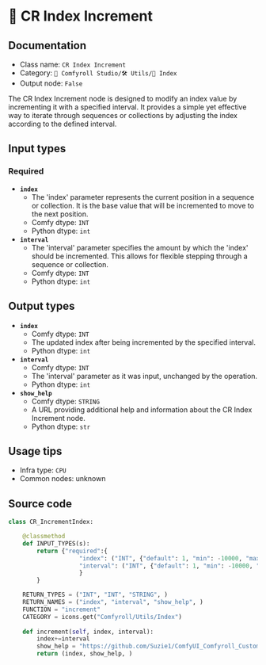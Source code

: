 # 🔢 CR Index Increment
## Documentation
- Class name: `CR Index Increment`
- Category: `🧩 Comfyroll Studio/🛠️ Utils/🔢 Index`
- Output node: `False`

The CR Index Increment node is designed to modify an index value by incrementing it with a specified interval. It provides a simple yet effective way to iterate through sequences or collections by adjusting the index according to the defined interval.
## Input types
### Required
- **`index`**
    - The 'index' parameter represents the current position in a sequence or collection. It is the base value that will be incremented to move to the next position.
    - Comfy dtype: `INT`
    - Python dtype: `int`
- **`interval`**
    - The 'interval' parameter specifies the amount by which the 'index' should be incremented. This allows for flexible stepping through a sequence or collection.
    - Comfy dtype: `INT`
    - Python dtype: `int`
## Output types
- **`index`**
    - Comfy dtype: `INT`
    - The updated index after being incremented by the specified interval.
    - Python dtype: `int`
- **`interval`**
    - Comfy dtype: `INT`
    - The 'interval' parameter as it was input, unchanged by the operation.
    - Python dtype: `int`
- **`show_help`**
    - Comfy dtype: `STRING`
    - A URL providing additional help and information about the CR Index Increment node.
    - Python dtype: `str`
## Usage tips
- Infra type: `CPU`
- Common nodes: unknown


## Source code
```python
class CR_IncrementIndex:

    @classmethod
    def INPUT_TYPES(s):
        return {"required":{
                    "index": ("INT", {"default": 1, "min": -10000, "max": 10000, "forceInput": True}),
                    "interval": ("INT", {"default": 1, "min": -10000, "max": 10000}),
                    }
        }

    RETURN_TYPES = ("INT", "INT", "STRING", )
    RETURN_NAMES = ("index", "interval", "show_help", )
    FUNCTION = "increment"
    CATEGORY = icons.get("Comfyroll/Utils/Index")
    
    def increment(self, index, interval):
        index+=interval
        show_help = "https://github.com/Suzie1/ComfyUI_Comfyroll_CustomNodes/wiki/Index-Nodes#cr-index-increment"
        return (index, show_help, )

```
